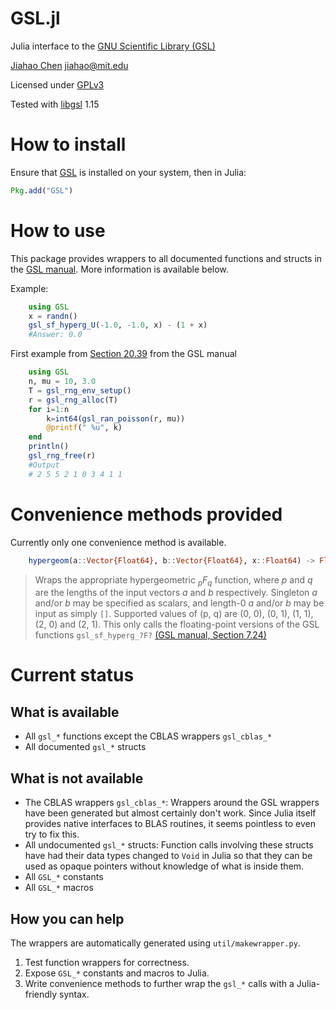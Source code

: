 GSL.jl
======

Julia interface to the [GNU Scientific Library (GSL)](http://www.gnu.org/software/gsl)

[Jiahao Chen](http://github.com/jiahao) <jiahao@mit.edu>

Licensed under [GPLv3](http://www.gnu.org/copyleft/gpl.html)

Tested with [libgsl](http://www.gnu.org/software/gsl) 1.15

# How to install

Ensure that [GSL](http://www.gnu.org/software/gsl) is installed on your system, then in Julia:
```julia
Pkg.add("GSL")
```

# How to use

This package provides wrappers to all documented functions and structs in the
[GSL manual](http://www.gnu.org/software/gsl/manual/html_node).
More information is available below.

Example:
```julia
    using GSL
    x = randn()
    gsl_sf_hyperg_U(-1.0, -1.0, x) - (1 + x)
    #Answer: 0.0
```

First example from [Section 20.39](http://www.gnu.org/software/gsl/manual/html_node/Random-Number-Distribution-Examples.html) from the GSL manual
```julia
    using GSL
    n, mu = 10, 3.0
    T = gsl_rng_env_setup()
    r = gsl_rng_alloc(T)
    for i=1:n
        k=int64(gsl_ran_poisson(r, mu))
        @printf(" %u", k)
    end
    println()
    gsl_rng_free(r)
    #Output
    # 2 5 5 2 1 0 3 4 1 1
```

# Convenience methods provided

Currently only one convenience method is available.
```julia
    hypergeom(a::Vector{Float64}, b::Vector{Float64}, x::Float64) -> Float64
```
> Wraps the appropriate hypergeometric *<sub>p</sub>F<sub>q</sub>* function,
> where *p* and *q* are the lengths of the input vectors *a* and *b*
> respectively.
> Singleton *a* and/or *b* may be specified as scalars, and length-0 *a* and/or
> *b* may be input as simply `[]`.
> Supported values of (p, q) are (0, 0), (0, 1), (1, 1), (2, 0) and (2, 1).
> This only calls the floating-point versions of the GSL functions
> `gsl_sf_hyperg_?F?` [(GSL manual, Section 7.24)](http://www.gnu.org/software/gsl/manual/html_node/Hypergeometric-Functions.html)

# Current status

## What is available
* All `gsl_*` functions except the CBLAS wrappers `gsl_cblas_*`
* All documented `gsl_*` structs

## What is not available
* The CBLAS wrappers `gsl_cblas_*`:
  Wrappers around the GSL wrappers have been generated but almost certainly don't work. 
  Since Julia itself provides native interfaces to BLAS routines, it seems pointless to
  even try to fix this.
* All undocumented `gsl_*` structs:
  Function calls involving these structs have had their data types changed to `Void`
  in Julia so that they can be used as opaque pointers without knowledge of what is
  inside them.
* All `GSL_*` constants
* All `GSL_*` macros

## How you can help

The wrappers are automatically generated using `util/makewrapper.py`.

1. Test function wrappers for correctness.
2. Expose `GSL_*` constants and macros to Julia.
3. Write convenience methods to further wrap the `gsl_*` calls with a Julia-
   friendly syntax.
